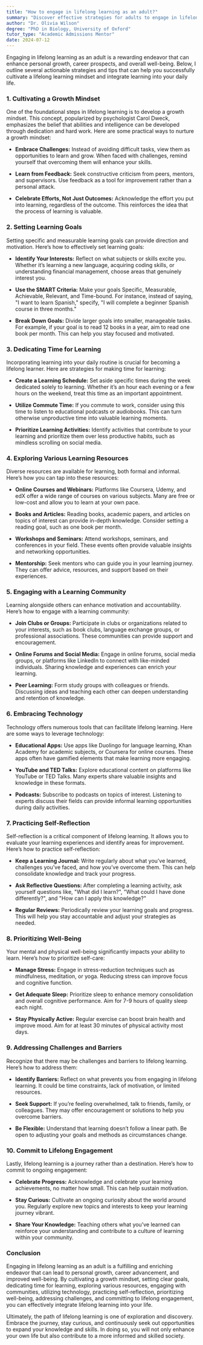 ```yaml
---
title: "How to engage in lifelong learning as an adult?"
summary: "Discover effective strategies for adults to engage in lifelong learning, enhance personal growth, career prospects, and well-being through a growth mindset."
author: "Dr. Olivia Wilson"
degree: "PhD in Biology, University of Oxford"
tutor_type: "Academic Admissions Mentor"
date: 2024-07-12
---
```


Engaging in lifelong learning as an adult is a rewarding endeavor that can enhance personal growth, career prospects, and overall well-being. Below, I outline several actionable strategies and tips that can help you successfully cultivate a lifelong learning mindset and integrate learning into your daily life.

### 1. **Cultivating a Growth Mindset**

One of the foundational steps in lifelong learning is to develop a growth mindset. This concept, popularized by psychologist Carol Dweck, emphasizes the belief that abilities and intelligence can be developed through dedication and hard work. Here are some practical ways to nurture a growth mindset:

- **Embrace Challenges:** Instead of avoiding difficult tasks, view them as opportunities to learn and grow. When faced with challenges, remind yourself that overcoming them will enhance your skills.
  
- **Learn from Feedback:** Seek constructive criticism from peers, mentors, and supervisors. Use feedback as a tool for improvement rather than a personal attack.

- **Celebrate Efforts, Not Just Outcomes:** Acknowledge the effort you put into learning, regardless of the outcome. This reinforces the idea that the process of learning is valuable.

### 2. **Setting Learning Goals**

Setting specific and measurable learning goals can provide direction and motivation. Here’s how to effectively set learning goals:

- **Identify Your Interests:** Reflect on what subjects or skills excite you. Whether it’s learning a new language, acquiring coding skills, or understanding financial management, choose areas that genuinely interest you.

- **Use the SMART Criteria:** Make your goals Specific, Measurable, Achievable, Relevant, and Time-bound. For instance, instead of saying, "I want to learn Spanish," specify, "I will complete a beginner Spanish course in three months."

- **Break Down Goals:** Divide larger goals into smaller, manageable tasks. For example, if your goal is to read 12 books in a year, aim to read one book per month. This can help you stay focused and motivated.

### 3. **Dedicating Time for Learning**

Incorporating learning into your daily routine is crucial for becoming a lifelong learner. Here are strategies for making time for learning:

- **Create a Learning Schedule:** Set aside specific times during the week dedicated solely to learning. Whether it’s an hour each evening or a few hours on the weekend, treat this time as an important appointment.

- **Utilize Commute Time:** If you commute to work, consider using this time to listen to educational podcasts or audiobooks. This can turn otherwise unproductive time into valuable learning moments.

- **Prioritize Learning Activities:** Identify activities that contribute to your learning and prioritize them over less productive habits, such as mindless scrolling on social media.

### 4. **Exploring Various Learning Resources**

Diverse resources are available for learning, both formal and informal. Here’s how you can tap into these resources:

- **Online Courses and Webinars:** Platforms like Coursera, Udemy, and edX offer a wide range of courses on various subjects. Many are free or low-cost and allow you to learn at your own pace.

- **Books and Articles:** Reading books, academic papers, and articles on topics of interest can provide in-depth knowledge. Consider setting a reading goal, such as one book per month.

- **Workshops and Seminars:** Attend workshops, seminars, and conferences in your field. These events often provide valuable insights and networking opportunities.

- **Mentorship:** Seek mentors who can guide you in your learning journey. They can offer advice, resources, and support based on their experiences.

### 5. **Engaging with a Learning Community**

Learning alongside others can enhance motivation and accountability. Here’s how to engage with a learning community:

- **Join Clubs or Groups:** Participate in clubs or organizations related to your interests, such as book clubs, language exchange groups, or professional associations. These communities can provide support and encouragement.

- **Online Forums and Social Media:** Engage in online forums, social media groups, or platforms like LinkedIn to connect with like-minded individuals. Sharing knowledge and experiences can enrich your learning.

- **Peer Learning:** Form study groups with colleagues or friends. Discussing ideas and teaching each other can deepen understanding and retention of knowledge.

### 6. **Embracing Technology**

Technology offers numerous tools that can facilitate lifelong learning. Here are some ways to leverage technology:

- **Educational Apps:** Use apps like Duolingo for language learning, Khan Academy for academic subjects, or Coursera for online courses. These apps often have gamified elements that make learning more engaging.

- **YouTube and TED Talks:** Explore educational content on platforms like YouTube or TED Talks. Many experts share valuable insights and knowledge in these formats.

- **Podcasts:** Subscribe to podcasts on topics of interest. Listening to experts discuss their fields can provide informal learning opportunities during daily activities.

### 7. **Practicing Self-Reflection**

Self-reflection is a critical component of lifelong learning. It allows you to evaluate your learning experiences and identify areas for improvement. Here’s how to practice self-reflection:

- **Keep a Learning Journal:** Write regularly about what you’ve learned, challenges you’ve faced, and how you’ve overcome them. This can help consolidate knowledge and track your progress.

- **Ask Reflective Questions:** After completing a learning activity, ask yourself questions like, "What did I learn?", "What could I have done differently?", and "How can I apply this knowledge?"

- **Regular Reviews:** Periodically review your learning goals and progress. This will help you stay accountable and adjust your strategies as needed.

### 8. **Prioritizing Well-Being**

Your mental and physical well-being significantly impacts your ability to learn. Here’s how to prioritize self-care:

- **Manage Stress:** Engage in stress-reduction techniques such as mindfulness, meditation, or yoga. Reducing stress can improve focus and cognitive function.

- **Get Adequate Sleep:** Prioritize sleep to enhance memory consolidation and overall cognitive performance. Aim for 7-9 hours of quality sleep each night.

- **Stay Physically Active:** Regular exercise can boost brain health and improve mood. Aim for at least 30 minutes of physical activity most days.

### 9. **Addressing Challenges and Barriers**

Recognize that there may be challenges and barriers to lifelong learning. Here’s how to address them:

- **Identify Barriers:** Reflect on what prevents you from engaging in lifelong learning. It could be time constraints, lack of motivation, or limited resources.

- **Seek Support:** If you’re feeling overwhelmed, talk to friends, family, or colleagues. They may offer encouragement or solutions to help you overcome barriers.

- **Be Flexible:** Understand that learning doesn’t follow a linear path. Be open to adjusting your goals and methods as circumstances change.

### 10. **Commit to Lifelong Engagement**

Lastly, lifelong learning is a journey rather than a destination. Here’s how to commit to ongoing engagement:

- **Celebrate Progress:** Acknowledge and celebrate your learning achievements, no matter how small. This can help sustain motivation.

- **Stay Curious:** Cultivate an ongoing curiosity about the world around you. Regularly explore new topics and interests to keep your learning journey vibrant.

- **Share Your Knowledge:** Teaching others what you’ve learned can reinforce your understanding and contribute to a culture of learning within your community.

### Conclusion

Engaging in lifelong learning as an adult is a fulfilling and enriching endeavor that can lead to personal growth, career advancement, and improved well-being. By cultivating a growth mindset, setting clear goals, dedicating time for learning, exploring various resources, engaging with communities, utilizing technology, practicing self-reflection, prioritizing well-being, addressing challenges, and committing to lifelong engagement, you can effectively integrate lifelong learning into your life.

Ultimately, the path of lifelong learning is one of exploration and discovery. Embrace the journey, stay curious, and continuously seek out opportunities to expand your knowledge and skills. In doing so, you will not only enhance your own life but also contribute to a more informed and skilled society.
    